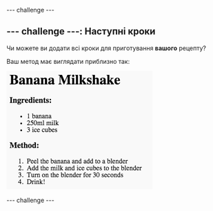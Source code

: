 \--- challenge \---

## \--- challenge \---: Наступні кроки

Чи можете ви додати всі кроки для приготування **вашого** рецепту?

Ваш метод має виглядати приблизно так:

![скріншот](images/recipe-more-method.png)

\--- challenge \---